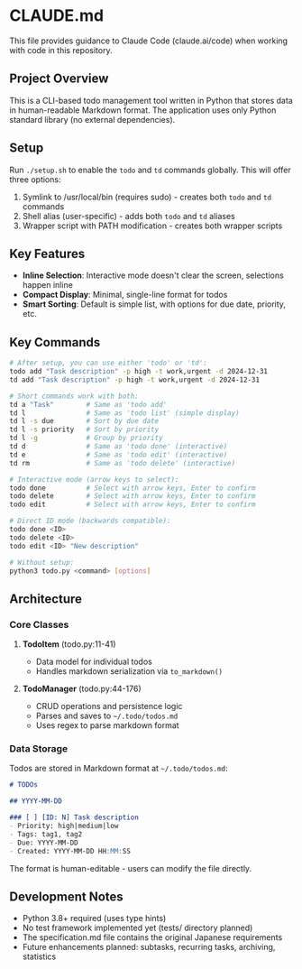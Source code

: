 # CLAUDE.md

This file provides guidance to Claude Code (claude.ai/code) when working with code in this repository.

## Project Overview

This is a CLI-based todo management tool written in Python that stores data in human-readable Markdown format. The application uses only Python standard library (no external dependencies).

## Setup

Run `./setup.sh` to enable the `todo` and `td` commands globally. This will offer three options:
1. Symlink to /usr/local/bin (requires sudo) - creates both `todo` and `td` commands
2. Shell alias (user-specific) - adds both `todo` and `td` aliases
3. Wrapper script with PATH modification - creates both wrapper scripts

## Key Features

- **Inline Selection**: Interactive mode doesn't clear the screen, selections happen inline
- **Compact Display**: Minimal, single-line format for todos
- **Smart Sorting**: Default is simple list, with options for due date, priority, etc.

## Key Commands

```bash
# After setup, you can use either 'todo' or 'td':
todo add "Task description" -p high -t work,urgent -d 2024-12-31
td add "Task description" -p high -t work,urgent -d 2024-12-31

# Short commands work with both:
td a "Task"        # Same as 'todo add'
td l               # Same as 'todo list' (simple display)
td l -s due        # Sort by due date
td l -s priority   # Sort by priority  
td l -g            # Group by priority
td d               # Same as 'todo done' (interactive)
td e               # Same as 'todo edit' (interactive)
td rm              # Same as 'todo delete' (interactive)

# Interactive mode (arrow keys to select):
todo done          # Select with arrow keys, Enter to confirm
todo delete        # Select with arrow keys, Enter to confirm  
todo edit          # Select with arrow keys, Enter to confirm

# Direct ID mode (backwards compatible):
todo done <ID>
todo delete <ID>
todo edit <ID> "New description"

# Without setup:
python3 todo.py <command> [options]
```

## Architecture

### Core Classes

1. **TodoItem** (todo.py:11-41)
   - Data model for individual todos
   - Handles markdown serialization via `to_markdown()`

2. **TodoManager** (todo.py:44-176)
   - CRUD operations and persistence logic
   - Parses and saves to `~/.todo/todos.md`
   - Uses regex to parse markdown format

### Data Storage

Todos are stored in Markdown format at `~/.todo/todos.md`:

```markdown
# TODOs

## YYYY-MM-DD

### [ ] [ID: N] Task description
- Priority: high|medium|low
- Tags: tag1, tag2
- Due: YYYY-MM-DD
- Created: YYYY-MM-DD HH:MM:SS
```

The format is human-editable - users can modify the file directly.

## Development Notes

- Python 3.8+ required (uses type hints)
- No test framework implemented yet (tests/ directory planned)
- The specification.md file contains the original Japanese requirements
- Future enhancements planned: subtasks, recurring tasks, archiving, statistics